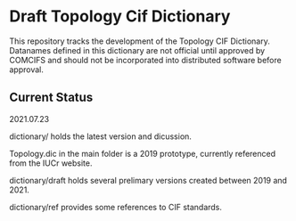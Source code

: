 # Draft Topology Cif Dictionary
This repository tracks the development of the Topology CIF Dictionary. Datanames defined
in this dictionary are not official until approved by COMCIFS and should not be incorporated
into distributed software before approval.

## Current Status
2021.07.23  

dictionary/ holds the latest version and dicussion.

Topology.dic in the main folder is a 2019 prototype, currently referenced from the IUCr website.

dictionary/draft holds several prelimary versions created between 2019 and 2021.

dictionary/ref provides some references to CIF standards.
